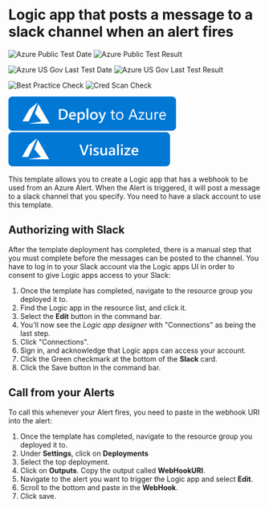 # Logic app that posts a message to a slack channel when an alert fires

![Azure Public Test Date](https://azurequickstartsservice.blob.core.windows.net/badges/201-alert-to-slack-with-logic-app/PublicLastTestDate.svg)
![Azure Public Test Result](https://azurequickstartsservice.blob.core.windows.net/badges/201-alert-to-slack-with-logic-app/PublicDeployment.svg)

![Azure US Gov Last Test Date](https://azurequickstartsservice.blob.core.windows.net/badges/201-alert-to-slack-with-logic-app/FairfaxLastTestDate.svg)
![Azure US Gov Last Test Result](https://azurequickstartsservice.blob.core.windows.net/badges/201-alert-to-slack-with-logic-app/FairfaxDeployment.svg)

![Best Practice Check](https://azurequickstartsservice.blob.core.windows.net/badges/201-alert-to-slack-with-logic-app/BestPracticeResult.svg)
![Cred Scan Check](https://azurequickstartsservice.blob.core.windows.net/badges/201-alert-to-slack-with-logic-app/CredScanResult.svg)

[![Deploy To Azure](https://raw.githubusercontent.com/Azure/azure-quickstart-templates/master/1-CONTRIBUTION-GUIDE/images/deploytoazure.svg?sanitize=true)](https://portal.azure.com/#create/Microsoft.Template/uri/https%3A%2F%2Fraw.githubusercontent.com%2FAzure%2Fazure-quickstart-templates%2Fmaster%2F201-alert-to-slack-with-logic-app%2Fazuredeploy.json)
[![Visualize](https://raw.githubusercontent.com/Azure/azure-quickstart-templates/master/1-CONTRIBUTION-GUIDE/images/visualizebutton.svg?sanitize=true)](http://armviz.io/#/?load=https%3A%2F%2Fraw.githubusercontent.com%2FAzure%2Fazure-quickstart-templates%2Fmaster%2F201-alert-to-slack-with-logic-app%2Fazuredeploy.json)

This template allows you to create a Logic app that has a webhook to be used
from an Azure Alert. When the Alert is triggered, it will post a message to a
slack channel that you specify. You need to have a slack account to use this
template.

## Authorizing with Slack

After the template deployment has completed, there is a manual step that you
must complete before the messages can be posted to the channel. You have to log
in to your Slack account via the Logic apps UI in order to consent to give Logic
apps access to your Slack:

1. Once the template has completed, navigate to the resource group you deployed
   it to.
2. Find the Logic app in the resource list, and click it.
3. Select the **Edit** button in the command bar.
4. You'll now see the _Logic app designer_ with "Connections" as being the last
   step.
5. Click "Connections".
6. Sign in, and acknowledge that Logic apps can access your account.
7. Click the Green checkmark at the bottom of the **Slack** card.
8. Click the Save button in the command bar.

## Call from your Alerts

To call this whenever your Alert fires, you need to paste in the webhook URI
into the alert:

1. Once the template has completed, navigate to the resource group you deployed
   it to.
2. Under **Settings**, click on **Deployments**
3. Select the top deployment.
4. Click on **Outputs**. Copy the output called **WebHookURI**.
5. Navigate to the alert you want to trigger the Logic app and select **Edit**.
6. Scroll to the bottom and paste in the **WebHook**.
7. Click save.
